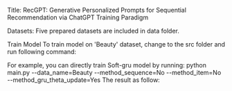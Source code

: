 Title: RecGPT: Generative Personalized Prompts for Sequential Recommendation via ChatGPT Training Paradigm 

Datasets: Five prepared datasets are included in data folder.

Train Model
To train model on 'Beauty' dataset, change to the src folder and run following command:

For example, you can directly train Soft-gru model by running:
python main.py --data_name=Beauty --method_sequence=No --method_item=No --method_gru_theta_update=Yes
The result as follow:
